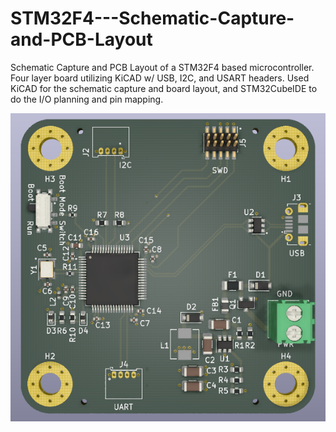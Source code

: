 # STM32F4---Schematic-Capture-and-PCB-Layout
Schematic Capture and PCB Layout of a STM32F4 based microcontroller. Four layer board utilizing KiCAD w/ USB, I2C, and USART headers.
Used KiCAD for the schematic capture and board layout, and STM32CubeIDE to do the I/O planning and pin mapping.

![Project Icon](Top%20view%20-%20raytracing%20on.PNG)
